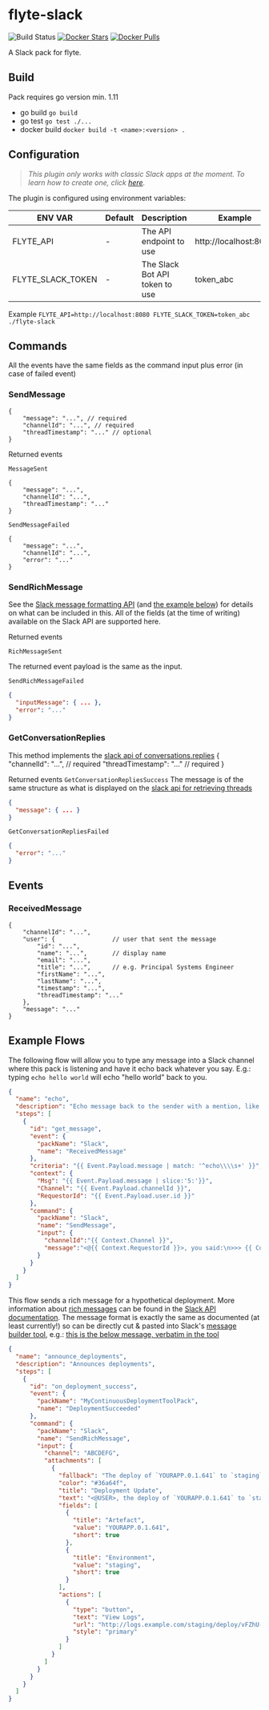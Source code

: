 # flyte-slack

![Build Status](https://travis-ci.org/ExpediaGroup/flyte-slack.svg?branch=master)
[![Docker Stars](https://img.shields.io/docker/stars/hotelsdotcom/flyte-slack.svg)](https://hub.docker.com/r/hotelsdotcom/flyte-slack)
[![Docker Pulls](https://img.shields.io/docker/pulls/hotelsdotcom/flyte-slack.svg)](https://hub.docker.com/r/hotelsdotcom/flyte-slack)

A Slack pack for flyte.

## Build

Pack requires go version min. 1.11

- go build `go build`
- go test `go test ./...`
- docker build `docker build -t <name>:<version> .`

## Configuration

>_This plugin only works with classic Slack apps at the moment. To learn how to create one, click [here](docs/classic-apps.md)._

The plugin is configured using environment variables:

ENV VAR                          | Default  |  Description                               | Example               
 ------------------------------- |  ------- |  ----------------------------------------- |  ---------------------
FLYTE_API                        | -        | The API endpoint to use                    | http://localhost:8080
FLYTE_SLACK_TOKEN                | -        | The Slack Bot API token to use             | token_abc

Example `FLYTE_API=http://localhost:8080 FLYTE_SLACK_TOKEN=token_abc ./flyte-slack`

## Commands

All the events have the same fields as the command input plus error (in case of failed event)

### SendMessage

    {
        "message": "...", // required
        "channelId": "...", // required
        "threadTimestamp": "..." // optional
    }

Returned events

`MessageSent`

    {
        "message": "...",
        "channelId": "...",
        "threadTimestamp": "..."
    }

`SendMessageFailed`

    {
        "message": "...",
        "channelId": "...",
        "error": "..."
    }

### SendRichMessage

See the [Slack message formatting API](https://api.slack.com/docs/message-formatting) (and [the example below](#rich_message_example))
for details on what can be included in this. All of the fields (at the time of writing) available on the Slack API are supported here.

Returned events

`RichMessageSent`

The returned event payload is the same as the input.

`SendRichMessageFailed`
```json
{
  "inputMessage": { ... },
  "error": "..."
}
```

### GetConversationReplies
This method implements the [slack api of conversations.replies](https://api.slack.com/methods/conversations.replies)
    {
        "channelId": "...", // required
        "threadTimestamp": "..." // required
    }
    
Returned events
`GetConversationRepliesSuccess`
The message is of the same structure as what is displayed on the [slack api for retrieving threads](https://api.slack.com/messaging/retrieving#pulling_threads)
```json
{
  "message": { ... }
}
```
`GetConversationRepliesFailed`
```json
{
  "error": "..."
}
```
## Events 

### ReceivedMessage

    {
        "channelId": "...",
        "user": {                // user that sent the message
            "id": "...",
            "name": "...",       // display name
            "email": "...",
            "title": "...",      // e.g. Principal Systems Engineer
            "firstName": "...",
            "lastName": "...",
            "timestamp": "...",
            "threadTimestamp": "..."
        },
        "message": "..."
    }

## Example Flows

The following flow will allow you to type any message into a Slack channel where this pack is
listening and have it echo back whatever you say. E.g.: typing `echo hello world` will echo
"hello world" back to you.

```json
{
  "name": "echo",
  "description": "Echo message back to the sender with a mention, like echo service",
  "steps": [
    {
      "id": "get_message",
      "event": {
        "packName": "Slack",
        "name": "ReceivedMessage"
      },
      "criteria": "{{ Event.Payload.message | match: '^echo\\\\s+' }}",
      "context": {
        "Msg": "{{ Event.Payload.message | slice:'5:'}}",
        "Channel": "{{ Event.Payload.channelId }}",
        "RequestorId": "{{ Event.Payload.user.id }}"
      },
      "command": {
        "packName": "Slack",
        "name": "SendMessage",
        "input": {
          "channelId":"{{ Context.Channel }}",
          "message":"<@{{ Context.RequestorId }}>, you said:\n>>> {{ Context.Msg }}"
        }
      }
    }
  ]
}
```

<a name="rich_message_example"></a>
This flow sends a rich message for a hypothetical deployment. More information
about [rich messages](https://api.slack.com/docs/message-attachments) can be found in the
[Slack API documentation](https://api.slack.com/). The message format is exactly the same
as documented (at least currently!) so can be directly cut & pasted into Slack's
[message builder tool](https://api.slack.com/docs/messages/builder), e.g.:
[this is the below message, verbatim in the tool](https://api.slack.com/docs/messages/builder?msg=%7B%22channel%22%3A%22ABCDEFG%22%2C%22attachments%22%3A%5B%7B%22fallback%22%3A%22The%20deploy%20of%20%60YOURAPP.0.1.641%60%20to%20%60staging%60%20has%20completed%20with%20a%20status%20of%20*success*.%22%2C%22color%22%3A%22%2336a64f%22%2C%22title%22%3A%22Deployment%20Update%22%2C%22text%22%3A%22%3C%40USER%3E%2C%20the%20deploy%20of%20%60YOURAPP.0.1.641%60%20to%20%60staging%60%20has%20completed%20with%20a%20status%20of%20*success*.%22%2C%22fields%22%3A%5B%7B%22title%22%3A%22Artefact%22%2C%22value%22%3A%22YOURAPP.0.1.641%22%2C%22short%22%3Atrue%7D%2C%7B%22title%22%3A%22Environment%22%2C%22value%22%3A%22staging%22%2C%22short%22%3Atrue%7D%5D%2C%22actions%22%3A%5B%7B%22type%22%3A%22button%22%2C%22text%22%3A%22View%20Logs%22%2C%22url%22%3A%22http%3A%2F%2Flogs.example.com%2Fstaging%2Fdeploy%2FvFZhU-1388%22%2C%22style%22%3A%22primary%22%7D%5D%7D%5D%7D)

```json
{
  "name": "announce_deployments",
  "description": "Announces deployments",
  "steps": [
    {
      "id": "on_deployment_success",
      "event": {
        "packName": "MyContinuousDeploymentToolPack",
        "name": "DeploymentSucceeded"
      },
      "command": {
        "packName": "Slack",
        "name": "SendRichMessage",
        "input": {
          "channel": "ABCDEFG",
          "attachments": [
            {
              "fallback": "The deploy of `YOURAPP.0.1.641` to `staging` has completed with a status of *success*.",
              "color": "#36a64f",
              "title": "Deployment Update",
              "text": "<@USER>, the deploy of `YOURAPP.0.1.641` to `staging` has completed with a status of *success*.",
              "fields": [
                {
                  "title": "Artefact",
                  "value": "YOURAPP.0.1.641",
                  "short": true
                },
                {
                  "title": "Environment",
                  "value": "staging",
                  "short": true
                }
              ],
              "actions": [
                {
                  "type": "button",
                  "text": "View Logs",
                  "url": "http://logs.example.com/staging/deploy/vFZhU-1388",
                  "style": "primary"
                }
              ]
            }
          ]
        }
      }
    }
  ]
}
```
